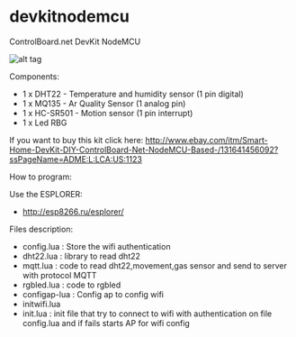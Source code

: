 # devkitnodemcu
ControlBoard.net DevKit NodeMCU

![alt tag](https://github.com/tribaltronik/devkitnodemcu/blob/master/DevkitNodeMCU.jpg)


Components:
* 1 x DHT22 - Temperature and humidity sensor (1 pin digital)
* 1 x MQ135 - Ar Quality Sensor (1 analog pin)
* 1 x HC-SR501 - Motion sensor (1 pin interrupt)
* 1 x Led RBG

If you want to buy this kit click here:
http://www.ebay.com/itm/Smart-Home-DevKit-DIY-ControlBoard-Net-NodeMCU-Based-/131641456092?ssPageName=ADME:L:LCA:US:1123


How to program:

Use the ESPLORER:
- http://esp8266.ru/esplorer/

Files description:
- config.lua : Store the wifi authentication
-  dht22.lua : library to read dht22
-  mqtt.lua : code to read dht22,movement,gas sensor and send to server with protocol MQTT
-  rgbled.lua : code to rgbled
-  configap-lua : Config ap to config wifi
-  initwifi.lua
-  init.lua : init file that try to connect to wifi with authentication on file config.lua and if fails starts AP for wifi config

